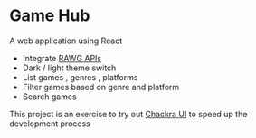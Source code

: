 # Game Hub

A web application using React

- Integrate  [RAWG APIs](https://api.rawg.io/docs/) 
- Dark / light theme switch 
- List games , genres , platforms
- Filter games based on genre and platform
- Search games

This project is an exercise to try out [Chackra UI](https://chakra-ui.com/) to speed up the development process
